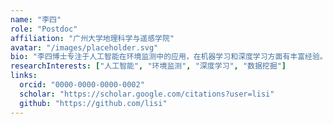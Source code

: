 ```yaml
---
name: "李四"
role: "Postdoc"
affiliation: "广州大学地理科学与遥感学院"
avatar: "/images/placeholder.svg"
bio: "李四博士专注于人工智能在环境监测中的应用，在机器学习和深度学习方面有丰富经验。"
researchInterests: ["人工智能", "环境监测", "深度学习", "数据挖掘"]
links:
  orcid: "0000-0000-0000-0002"
  scholar: "https://scholar.google.com/citations?user=lisi"
  github: "https://github.com/lisi"
---
```

